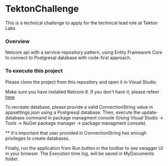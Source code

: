 # TektonChallenge
 
This is a technical challenge to apply for the technical lead role at Tekton Labs

### Overview
Netcore api with a service-repository pattern, using Entity Framework Core to connect to Postgresql database with code-first approach.

### To execute this project
Please clone the project from this repository and open it in Visual Studio.

Make sure you have installed Netcore 8. If you don't have it, please refeer [here](https://dotnet.microsoft.com/es-es/download/dotnet/8.0)

To recreate database, please provide a valid ConnectionString value in appsettings.json using a Postgresql database. Then, execute the update-database command in package managment console (Using Visual Studio -> Tools -> NuGet package manager -> package managment console). 

** It's important that user provided in ConnectionString has enough privileges to create databases.

Finally, run the application from Run button in the toolbar to see swagger UI in your browser.
The Execution time log, will be saved in MyDocuments folder.